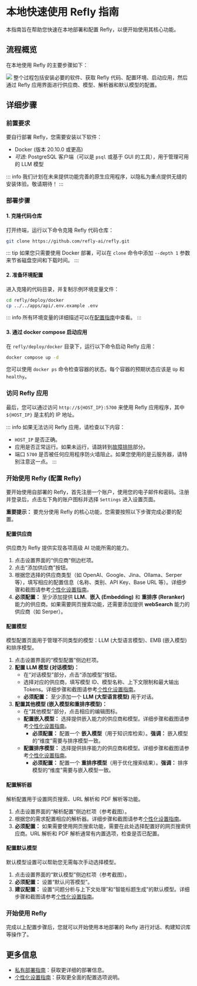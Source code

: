 # 本地快速使用 Refly 指南

本指南旨在帮助您快速在本地部署和配置 Refly，以便开始使用其核心功能。

## 流程概览

在本地使用 Refly 的主要步骤如下：

![](/images/2025-05-14-11-08-47.png)
整个过程包括安装必要的软件、获取 Refly 代码、配置环境、启动应用，然后通过 Refly 应用界面进行供应商、模型、解析器和默认模型的配置。

## 详细步骤

### 前置要求

要自行部署 Refly，您需要安装以下软件：

-   Docker (版本 20.10.0 或更高)
-   *可选*: PostgreSQL 客户端（可以是 `psql` 或基于 GUI 的工具），用于管理可用的 LLM 模型

::: info
我们计划在未来提供功能完善的原生应用程序，以隐私为重点提供无缝的安装体验。敬请期待！
:::

### 部署步骤

#### 1. 克隆代码仓库

打开终端，运行以下命令克隆 Refly 代码仓库：

```bash
git clone https://github.com/refly-ai/refly.git
```

::: tip
如果您只需要使用 Docker 部署，可以在 `clone` 命令中添加 `--depth 1` 参数来节省磁盘空间和下载时间。
:::

#### 2. 准备环境配置

进入克隆的代码目录，并复制示例环境变量文件：

```bash
cd refly/deploy/docker
cp ../../apps/api/.env.example .env
```

::: info
所有环境变量的详细描述可以在[配置指南](./configuration.md)中查看。
:::

#### 3. 通过 docker compose 启动应用

在 `refly/deploy/docker` 目录下，运行以下命令启动 Refly 应用：

```bash
docker compose up -d
```

您可以使用 `docker ps` 命令检查容器的状态。每个容器的预期状态应该是 `Up` 和 `healthy`。

### 访问 Refly 应用

最后，您可以通过访问 `http://${HOST_IP}:5700` 来使用 Refly 应用程序，其中 `${HOST_IP}` 是主机的 IP 地址。

::: info
如果无法访问 Refly 应用，请检查以下内容：

-   `HOST_IP` 是否正确。
-   应用是否正常运行。如果未运行，请跳转到[故障排除](./index.md#troubleshooting)部分。
-   端口 `5700` 是否被任何应用程序防火墙阻止。如果您使用的是云服务器，请特别注意这一点。
:::

### 开始使用 Refly (配置 Refly)

要开始使用自部署的 Refly，首先注册一个账户，使用您的电子邮件和密码。注册并登录后，点击左下角的账户图标并选择 `Settings` 进入设置页面。

**重要提示：** 要充分使用 Refly 的核心功能，您需要按照以下步骤完成必要的配置。

#### 配置供应商

供应商为 Refly 提供实现各项高级 AI 功能所需的能力。

1.  点击设置界面的“供应商”侧边栏项。
2.  点击“添加供应商”按钮。
3.  根据您选择的供应商类型（如 OpenAI、Google、Jina、Ollama、Serper 等），填写相应的配置信息（名称、类别、API Key、Base URL 等）。详细步骤和截图请参考[个性化设置指南](../personalization.md#供应商配置)。
4.  **必须配置：** 至少添加提供 **LLM**、**嵌入 (Embedding)** 和 **重排序 (Reranker)** 能力的供应商。如果需要网页搜索功能，还需要添加提供 **webSearch** 能力的供应商（如 Serper）。

#### 配置模型

模型配置页面用于管理不同类型的模型：LLM (大型语言模型)、EMB (嵌入模型) 和排序模型。

1.  点击设置界面的“模型配置”侧边栏项。
2.  **配置 LLM 模型 (对话模型)：**
    *   在“对话模型”部分，点击“添加模型”按钮。
    *   选择对应的供应商，填写模型 ID、模型名称、上下文限制和最大输出 Tokens。详细步骤和截图请参考[个性化设置指南](../personalization.md#LLM-模型添加)。
    *   **必须配置：** 至少添加一个 **LLM (大型语言模型)** 用于对话。
3.  **配置其他模型 (嵌入模型和重排序模型)：**
    *   在“其他模型”部分，点击相应的编辑图标。
    *   **配置嵌入模型：** 选择提供嵌入能力的供应商和模型。详细步骤和截图请参考[个性化设置指南](../personalization.md#嵌入模型添加)。
        *   **必须配置：** 配置一个 **嵌入模型**（用于知识库检索）。**强调：** 嵌入模型的“维度”需要与排序模型一致。
    *   **配置排序模型：** 选择提供排序能力的供应商和模型。详细步骤和截图请参考[个性化设置指南](../personalization.md#重排模型添加)。
        *   **必须配置：** 配置一个 **重排序模型**（用于优化搜索结果）。**强调：** 排序模型的“维度”需要与嵌入模型一致。

#### 配置解析器

解析配置用于设置网页搜索、URL 解析和 PDF 解析等功能。

1.  点击设置界面的“解析配置”侧边栏项（参考截图）。
2.  根据您的需求配置相应的解析器。详细步骤和截图请参考[个性化设置指南](../personalization.md#解析配置)。
3.  **必须配置：** 如果需要使用网页搜索功能，需要在此处选择配置好的网页搜索供应商。URL 解析和 PDF 解析通常有内置选项，检查是否已配置。

#### 配置默认模型

默认模型设置可以帮助您无需每次手动选择模型。

1.  点击设置界面的“默认模型”侧边栏项（参考截图）。
2.  **必须配置：** 设置“默认问答模型”。
3.  **建议配置：** 设置“问题分析与上下文处理”和“智能标题生成”的默认模型。详细步骤和截图请参考[个性化设置指南](../personalization.md#默认解析模型)。

### 开始使用 Refly

完成以上配置步骤后，您就可以开始使用本地部署的 Refly 进行对话、构建知识库等操作了。

## 更多信息

-   [私有部署指南](.)：获取更详细的部署信息。
-   [个性化设置指南](../personalization.md)：获取更全面的配置选项说明。